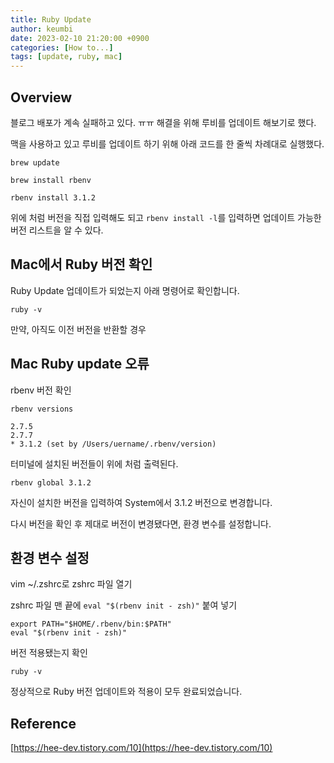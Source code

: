 ```yaml
---
title: Ruby Update
author: keumbi
date: 2023-02-10 21:20:00 +0900
categories: [How to...]
tags: [update, ruby, mac]
---
```


## Overview

블로그 배포가 계속 실패하고 있다. ㅠㅠ 해결을 위해 루비를 업데이트 해보기로 했다.

맥을 사용하고 있고 루비를 업데이트 하기 위해 아래 코드를 한 줄씩 차례대로 실행했다.

```shell
brew update

brew install rbenv

rbenv install 3.1.2
```

위에 처럼 버전을 직접 입력해도 되고 `rbenv install -l`를 입력하면 업데이트 가능한 버전 리스트을 알 수 있다.


## Mac에서 Ruby 버전 확인

Ruby Update 업데이트가 되었는지 아래 명령어로 확인합니다.

```shell
ruby -v
```

만약, 아직도 이전 버전을 반환할 경우

## Mac Ruby update 오류

rbenv 버전 확인

```shell
rbenv versions

2.7.5
2.7.7
* 3.1.2 (set by /Users/uername/.rbenv/version)

```
터미널에 설치된 버전들이 위에 처럼 출력된다.

```shell
rbenv global 3.1.2
```
자신이 설치한 버전을 입력하여 System에서 3.1.2 버전으로 변경합니다.

다시 버전을 확인 후 제대로 버전이 변경됐다면, 환경 변수를 설정합니다.

## 환경 변수 설정

vim ~/.zshrc로 zshrc 파일 열기

zshrc 파일 맨 끝에 `eval "$(rbenv init - zsh)"` 붙여 넣기

```shell
export PATH="$HOME/.rbenv/bin:$PATH"
eval "$(rbenv init - zsh)"
```

버전 적용됐는지 확인

`ruby -v`

정상적으로 Ruby 버전 업데이트와 적용이 모두 완료되었습니다.

## Reference

[https://hee-dev.tistory.com/10](https://hee-dev.tistory.com/10)
